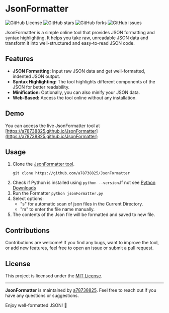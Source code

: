 # JsonFormatter

![GitHub License](https://img.shields.io/github/license/a78738825/JsonFormatter)
![GitHub stars](https://img.shields.io/github/stars/a78738825/JsonFormatter)
![GitHub forks](https://img.shields.io/github/forks/a78738825/JsonFormatter)
![GitHub issues](https://img.shields.io/github/issues/a78738825/JsonFormatter)

JsonFormatter is a simple online tool that provides JSON formatting and syntax highlighting. It helps you take raw, unreadable JSON data and transform it into well-structured and easy-to-read JSON code.

## Features

- **JSON Formatting:** Input raw JSON data and get well-formatted, indented JSON output.
- **Syntax Highlighting:** The tool highlights different components of the JSON for better readability.
- **Minification:** Optionally, you can also minify your JSON data.
- **Web-Based:** Access the tool online without any installation.

## Demo

You can access the live JsonFormatter tool at [https://a78738825.github.io/JsonFormatter](https://a78738825.github.io/JsonFormatter)

## Usage

1. Clone the [JsonFormatter tool](https://github.com/a78738825/JsonFormatter).
    ```
    git clone https://github.com/a78738825/JsonFormatter
    ```
2. Check if Python is installed using ```python --version```.If not see [Python Downloads](https://www.python.org/downloads/)
3. Run the Formatter ``` python jsonFormatter.py ```
4. Select options:
   - "s" for automatic scan of json files in the Current Directory.
   - "m" to enter the file name manually.
5. The contents of the Json file will be formatted and saved to new file.

## Contributions

Contributions are welcome! If you find any bugs, want to improve the tool, or add new features, feel free to open an issue or submit a pull request.

## License

This project is licensed under the [MIT License](LICENSE).

---

**JsonFormatter** is maintained by [a78738825](https://github.com/a78738825). Feel free to reach out if you have any questions or suggestions.

Enjoy well-formatted JSON! 🎉
